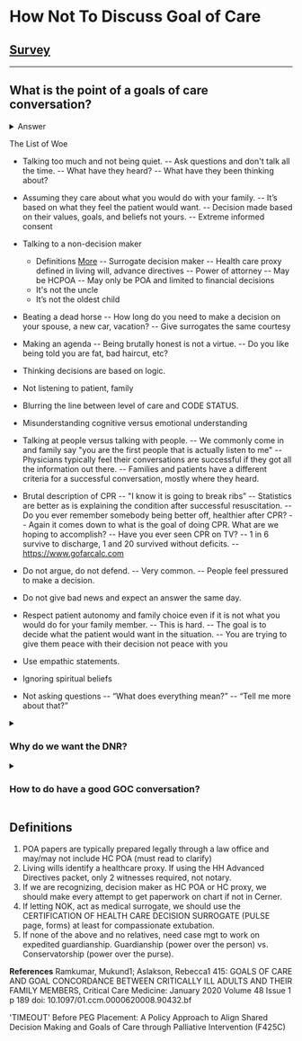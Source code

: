 # How Not To Discuss Goal of Care

## [Survey](./survey)

<hr />

## What is the point of a goals of care conversation?</h3>

<details>
  <summary>Answer</summary>

Goal concordant care: healthcare for seriously ill patients that aligns treatment with their goals and values.

1. 17% vs 4% trach/PEG after GOC conversations
2. > 50% decrease in PEG placement after GOC conversations

</details>

The List of Woe

- Talking too much and not being quiet.
  -- Ask questions and don't talk all the time.
  -- What have they heard?
  -- What have they been thinking about?

- Assuming they care about what you would do with your family.
  -- It’s based on what they feel the patient would want.
  -- Decision made based on their values, goals, and beliefs not yours.
  -- Extreme informed consent

- Talking to a non-decision maker

  - Definitions [More](#Definitions)
    -- Surrogate decision maker
    -- Health care proxy defined in living will, advance directives
    -- Power of attorney
    -- May be HCPOA
    -- May only be POA and limited to financial decisions
  - It's not the uncle
  - It’s not the oldest child

- Beating a dead horse
  -- How long do you need to make a decision on your spouse, a new car, vacation?
  -- Give surrogates the same courtesy

- Making an agenda
  -- Being brutally honest is not a virtue.
  -- Do you like being told you are fat, bad haircut, etc?

- Thinking decisions are based on logic.

- Not listening to patient, family

- Blurring the line between level of care and CODE STATUS.

- Misunderstanding cognitive versus emotional understanding

- Talking at people versus talking with people.
  -- We commonly come in and family say "you are the first people that is actually listen to me"
  -- Physicians typically feel their conversations are successful if they got all the information out there.
  -- Families and patients have a different criteria for a successful conversation, mostly where they heard.

- Brutal description of CPR
  -- "I know it is going to break ribs”
  -- Statistics are better as is explaining the condition after successful resuscitation.
  -- Do you ever remember somebody being better off, healthier after CPR?
  -- Again it comes down to what is the goal of doing CPR. What are we hoping to accomplish?
  -- Have you ever seen CPR on TV?
  -- 1 in 6 survive to discharge, 1 and 20 survived without deficits.
  -- https://www.gofarcalc.com

- Do not argue, do not defend.
  -- Very common.
  -- People feel pressured to make a decision.

- Do not give bad news and expect an answer the same day.

- Respect patient autonomy and family choice even if it is not what you would do for your family member.
  -- This is hard.
  -- The goal is to decide what the patient would want in the situation.
  -- You are trying to give them peace with their decision not peace with you

- Use empathic statements.

- Ignoring spiritual beliefs

- Not asking questions
  -- “What does everything mean?”
  -- “Tell me more about that?”

<details>
  <summary><h3>Why do we want the DNR?</h3></summary>
  ### Moral Distress
  "Knowing the right thing to do but not being able to do it because of some external constraint."
</details>

<details>
  <summary><h3>How to do have a good GOC conversation?</h3></summary>
  ### Use a talking map
  ## [REMAP](https://www.vitaltalk.org/guides/transitionsgoals-of-care/)
  1. Reframe why the status quo isn’t working. 
  2. Expect emotion & empathize. 
  3. Map the future.
  4. Align with the patient’s values. 
  5. Plan medical treatments that match patient values. 
</details>

## Definitions

1. POA papers are typically prepared legally through a law office and may/may not include HC POA (must read to clarify)
2. Living wills identify a healthcare proxy. If using the HH Advanced Directives packet, only 2 witnesses required, not notary.
3. If we are recognizing, decision maker as HC POA or HC proxy, we should make every attempt to get paperwork on chart if not in Cerner.
4. If letting NOK, act as medical surrogate, we should use the CERTIFICATION OF HEALTH CARE DECISION SURROGATE (PULSE page, forms) at least for compassionate extubation.
5. If none of the above and no relatives, need case mgt to work on expedited guardianship. Guardianship (power over the person) vs. Conservatorship (power over the purse).

**References**
Ramkumar, Mukund1; Aslakson, Rebecca1 415: GOALS OF CARE AND GOAL CONCORDANCE BETWEEN CRITICALLY ILL ADULTS AND THEIR FAMILY MEMBERS, Critical Care Medicine: January 2020 Volume 48 Issue 1 p 189
doi: 10.1097/01.ccm.0000620008.90432.bf

'TIMEOUT' Before PEG Placement: A Policy Approach to Align Shared Decision Making and Goals of Care through Palliative Intervention (F425C)
